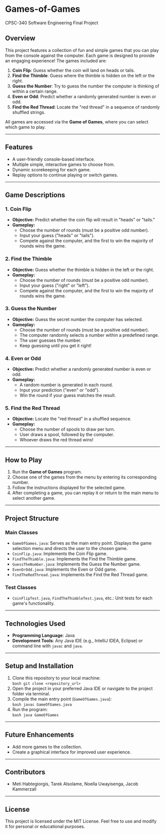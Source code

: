 # Games-of-Games
CPSC-340 Software Engineering Final Project

## **Overview**
 This project features a collection of fun and simple games that you can play from the console against the computer. Each game is designed to provide an engaging experience! The games included are:

1. **Coin Flip**: Guess whether the coin will land on heads or tails.  
2. **Find the Thimble**: Guess where the thimble is hidden on the left or the right.  
3. **Guess the Number**: Try to guess the number the computer is thinking of within a certain range.  
4. **Even or Odd**: Predict whether a randomly generated number is even or odd.  
5. **Find the Red Thread**: Locate the "red thread" in a sequence of randomly shuffled strings.

All games are accessed via the **Game of Games**, where you can select which game to play.

---

## **Features**
- A user-friendly console-based interface.
- Multiple simple, interactive games to choose from.
- Dynamic scorekeeping for each game.
- Replay options to continue playing or switch games.

---

## **Game Descriptions**

### **1. Coin Flip**
- **Objective:** Predict whether the coin flip will result in "heads" or "tails."  
- **Gameplay:**  
  - Choose the number of rounds (must be a positive odd number).  
  - Input your guess ("heads" or "tails").  
  - Compete against the computer, and the first to win the majority of rounds wins the game.

### **2. Find the Thimble**
- **Objective:** Guess whether the thimble is hidden in the left or the right.  
- **Gameplay:**  
  - Choose the number of rounds (must be a positive odd number).  
  - Input your guess ("right" or "left").  
  - Compete against the computer, and the first to win the majority of rounds wins the game.


### **3. Guess the Number**
- **Objective:** Guess the secret number the computer has selected.  
- **Gameplay:**  
  - Choose the number of rounds (must be a positive odd number).  
  - The computer randomly selects a number within a predefined range.  
  - The user guesses the number. 
  - Keep guessing until you get it right!

### **4. Even or Odd**
- **Objective:** Predict whether a randomly generated number is even or odd.  
- **Gameplay:**  
  - A random number is generated in each round.  
  - Input your prediction ("even" or "odd").  
  - Win the round if your guess matches the result.

### **5. Find the Red Thread**
- **Objective:** Locate the "red thread" in a shuffled sequence.  
- **Gameplay:**  
  - Choose the number of spools to draw per turn. 
  - User draws a spool, followed by the computer.
  - Whoever draws the red thread wins!

---

## **How to Play**

1. Run the **Game of Games** program.  
2. Choose one of the games from the menu by entering its corresponding number.  
3. Follow the instructions displayed for the selected game.  
4. After completing a game, you can replay it or return to the main menu to select another game.

---

## **Project Structure**

### **Main Classes**
- `GameOfGames.java`: Serves as the main entry point. Displays the game selection menu and directs the user to the chosen game.  
- `CoinFlip.java`: Implements the Coin Flip game.  
- `FindTheThimble.java`: Implements the Find the Thimble game.  
- `GuessTheNumber.java`: Implements the Guess the Number game.  
- `EvenOrOdd.java`: Implements the Even or Odd game.  
- `FindTheRedThread.java`: Implements the Find the Red Thread game.

### **Test Classes**
- `CoinFlipTest.java`, `FindTheThimbleTest.java`, etc.: Unit tests for each game's functionality.

---

## **Technologies Used**
- **Programming Language**: Java  
- **Development Tools**: Any Java IDE (e.g., IntelliJ IDEA, Eclipse) or command line with `javac` and `java`.

---

## **Setup and Installation**

1. Clone this repository to your local machine:  
   `bash git clone <repository_url>`
2. Open the project in your preferred Java IDE or navigate to the project folder via terminal.  
3. Compile the main entry point (`GameOfGames.java`):  
   `bash javac GameOfGames.java`
4. Run the program:  
   `bash java GameOfGames`

---

## **Future Enhancements**
- Add more games to the collection.  
- Create a graphical interface for improved user experience.

---

## **Contributors**
- Meti Habtegiorgis, Tarek Alsolame, Noella Uwayisenga, Jacob Kammerzall  

---

## **License**
This project is licensed under the MIT License. Feel free to use and modify it for personal or educational purposes.
